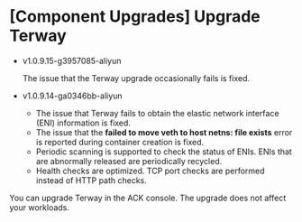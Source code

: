 # \[Component Upgrades\] Upgrade Terway

-   v1.0.9.15-g3957085-aliyun

    The issue that the Terway upgrade occasionally fails is fixed.

-   v1.0.9.14-ga0346bb-aliyun
    -   The issue that Terway fails to obtain the elastic network interface \(ENI\) information is fixed.
    -   The issue that the **failed to move veth to host netns: file exists** error is reported during container creation is fixed.
    -   Periodic scanning is supported to check the status of ENIs. ENIs that are abnormally released are periodically recycled.
    -   Health checks are optimized. TCP port checks are performed instead of HTTP path checks.

You can upgrade Terway in the ACK console. The upgrade does not affect your workloads.


